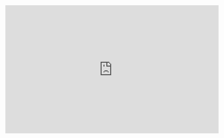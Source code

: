 <iframe width="667" height="401" src="https://www.youtube.com/embed/41dve_9EfyI" title="White House Cam - Tell us, what do you think about the election? | earthTV®" frameborder="0" allow="accelerometer; autoplay; clipboard-write; encrypted-media; gyroscope; picture-in-picture; web-share" referrerpolicy="strict-origin-when-cross-origin" allowfullscreen></iframe>
